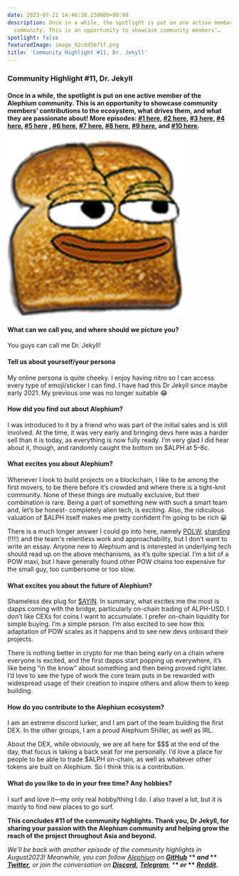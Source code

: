 ```yaml
---
date: 2023-07-21 14:46:38.238000+00:00
description: Once in a while, the spotlight is put on one active member of the Alephium
  community. This is an opportunity to showcase community members’…
spotlight: false
featuredImage: image_92cdd5b71f.png
title: 'Community Highlight #11, Dr. Jekyll'
---
```


### Community Highlight \#11, Dr. Jekyll

#### Once in a while, the spotlight is put on one active member of the Alephium community. This is an opportunity to showcase community members’ contributions to the ecosystem, what drives them, and what they are passionate about! More episodes: <a href="https://medium.com/@alephium/community-highlight-wilhelm-k%C3%A4llstr%C3%B6m-aka-oracleuggla-81d3938c5692" class="markup--anchor markup--h4-anchor" data-href="https://medium.com/@alephium/community-highlight-wilhelm-k%C3%A4llstr%C3%B6m-aka-oracleuggla-81d3938c5692" rel="noopener" target="_blank">#1 here</a>, <a href="https://medium.com/@alephium/community-highlight-cgi-bin-c102cc106f19" class="markup--anchor markup--h4-anchor" data-href="https://medium.com/@alephium/community-highlight-cgi-bin-c102cc106f19" rel="noopener" target="_blank">#2 here</a>, <a href="https://medium.com/@alephium/community-highlight-3-digdug-48a7ec868504" class="markup--anchor markup--h4-anchor" data-href="https://medium.com/@alephium/community-highlight-3-digdug-48a7ec868504" rel="noopener" target="_blank">#3 here</a>, <a href="https://medium.com/@alephium/community-highlight-4-montail-e24fd88882a0" class="markup--anchor markup--h4-anchor" data-href="https://medium.com/@alephium/community-highlight-4-montail-e24fd88882a0" rel="noopener" target="_blank">#4 here</a>, <a href="https://medium.com/@alephium/community-highlight-5-txn-71c4fd76ffe8" class="markup--anchor markup--h4-anchor" data-href="https://medium.com/@alephium/community-highlight-5-txn-71c4fd76ffe8" rel="noopener" target="_blank">#5 here</a> , <a href="https://medium.com/@alephium/community-highlight-6-waldi-zkit-beats-37af1f6df3b8" class="markup--anchor markup--h4-anchor" data-href="https://medium.com/@alephium/community-highlight-6-waldi-zkit-beats-37af1f6df3b8" rel="noopener" target="_blank">#6 here</a>, <a href="https://medium.com/@alephium/community-highlight-7-oheka-13d8b4ae025e" class="markup--anchor markup--h4-anchor" data-href="https://medium.com/@alephium/community-highlight-7-oheka-13d8b4ae025e" rel="noopener" target="_blank">#7 here</a>, <a href="https://medium.com/@alephium/community-highlight-8-jorge-438510785041" class="markup--anchor markup--h4-anchor" data-href="https://medium.com/@alephium/community-highlight-8-jorge-438510785041" rel="noopener" target="_blank">#8 here</a>, <a href="https://medium.com/@alephium/community-highlight-9-dzhemsh-a0a4a98a8489" class="markup--anchor markup--h4-anchor" data-href="https://medium.com/@alephium/community-highlight-9-dzhemsh-a0a4a98a8489" rel="noopener" target="_blank">#9 here</a>, and <a href="https://medium.com/@alephium/community-highlight-10-lx-aka-lix-fde724cf8d81" class="markup--anchor markup--h4-anchor" data-href="https://medium.com/@alephium/community-highlight-10-lx-aka-lix-fde724cf8d81" target="_blank">#10 here</a>.

![](image_92cdd5b71f.png)

#### **What can we call you, and where should we picture you?**

You guys can call me Dr. Jekyll!

#### **Tell us about yourself/your persona**

My online persona is quite cheeky. I enjoy having nitro so I can access every type of emoji/sticker I can find. I have had this Dr Jekyll since maybe early 2021. My previous one was no longer suitable 😂

#### **How did you find out about Alephium?**

I was introduced to it by a friend who was part of the initial sales and is still involved. At the time, it was very early and bringing devs here was a harder sell than it is today, as everything is now fully ready. I’m very glad I did hear about it, though, and randomly caught the bottom on \$ALPH at 5–8c.

#### **What excites you about Alephium?**

Whenever I look to build projects on a blockchain, I like to be among the first movers, to be there before it’s crowded and where there is a tight-knit community. None of these things are mutually exclusive, but their combination is rare. Being a part of something new with such a smart team and, let’s be honest- completely alien tech, is exciting. Also, the ridiculous valuation of \$ALPH itself makes me pretty confident I’m going to be rich 😀

There is a much longer answer I could go into here, namely <a href="https://medium.com/@alephium/tech-talk-1-the-ultimate-guide-to-proof-of-less-work-the-universe-and-everything-ba70644ab301" class="markup--anchor markup--p-anchor" data-href="https://medium.com/@alephium/tech-talk-1-the-ultimate-guide-to-proof-of-less-work-the-universe-and-everything-ba70644ab301" target="_blank">POLW</a>, <a href="https://medium.com/@alephium/sharding-d50968b8b229" class="markup--anchor markup--p-anchor" data-href="https://medium.com/@alephium/sharding-d50968b8b229" target="_blank">sharding</a> (!!!!) and the team's relentless work and approachability, but I don’t want to write an essay. Anyone new to Alephium and is interested in underlying tech should read up on the above mechanisms, as it’s quite special. I’m a bit of a POW maxi, but I have generally found other POW chains too expensive for the small guy, too cumbersome or too slow.

#### **What excites you about the future of Alephium?**

Shameless dex plug for <a href="http://discord.gg/FdWGQpRwbZ" class="markup--anchor markup--p-anchor" data-href="http://discord.gg/FdWGQpRwbZ" rel="noopener" target="_blank">$AYIN</a>. In summary, what excites me the most is dapps coming with the bridge, particularly on-chain trading of ALPH-USD. I don’t like CEXs for coins I want to accumulate. I prefer on-chain liquidity for simple buying. I’m a simple person. I’m also excited to see how this adaptation of POW scales as it happens and to see new devs onboard their projects.

There is nothing better in crypto for me than being early on a chain where everyone is excited, and the first dapps start popping up everywhere, it’s like being “in the know” about something and then being proved right later. I’d love to see the type of work the core team puts in be rewarded with widespread usage of their creation to inspire others and allow them to keep building.

#### **How do you contribute to the Alephium ecosystem?**

I am an extreme discord lurker, and I am part of the team building the first DEX. In the other groups, I am a proud Alephium Shiller, as well as IRL.

About the DEX, while obviously, we are all here for \$\$\$ at the end of the day, that focus is taking a back seat for me personally. I’d love a place for people to be able to trade \$ALPH on-chain, as well as whatever other tokens are built on Alephium. So I think this is a contribution.

#### What do you like to do in your free time? Any hobbies?

I surf and love it—my only real hobby/thing I do. I also travel a lot, but it is mainly to find new places to go surf.

**This concludes \#11 of the community highlights. Thank you, Dr Jekyll, for sharing your passion with the Alephium community and helping grow the reach of the project throughout Asia and beyond.**

_We’ll be back with another episode of the community highlights in August2023! Meanwhile, you can follow_ <a href="https://alephium.org/" class="markup--anchor markup--p-anchor" data-href="https://alephium.org/" rel="noopener ugc nofollow noopener" target="_blank"><em>Alephium</em></a> _on_ <a href="https://github.com/alephium/" class="markup--anchor markup--p-anchor" data-href="https://github.com/alephium/" rel="noopener ugc nofollow noopener" target="_blank"><strong><em>GitHub</em></strong></a> \***\* _and_ \*\*** <a href="https://twitter.com/alephium" class="markup--anchor markup--p-anchor" data-href="https://twitter.com/alephium" rel="noopener ugc nofollow noopener" target="_blank"><strong><em>Twitter</em></strong></a>**_,_** _or join the conversation on_ <a href="https://alephium.org/discord" class="markup--anchor markup--p-anchor" data-href="https://alephium.org/discord" rel="noopener ugc nofollow noopener" target="_blank"><strong><em>Discord</em></strong></a>**_,_** <a href="https://t.me/alephiumgroup" class="markup--anchor markup--p-anchor" data-href="https://t.me/alephiumgroup" rel="noopener ugc nofollow noopener" target="_blank"><strong><em>Telegram</em></strong></a>_,_ \***\* _or_ \*\*** <a href="https://www.reddit.com/r/alephium" class="markup--anchor markup--p-anchor" data-href="https://www.reddit.com/r/alephium" rel="noopener ugc nofollow noopener" target="_blank"><strong><em>Reddit</em></strong></a>**_._**
